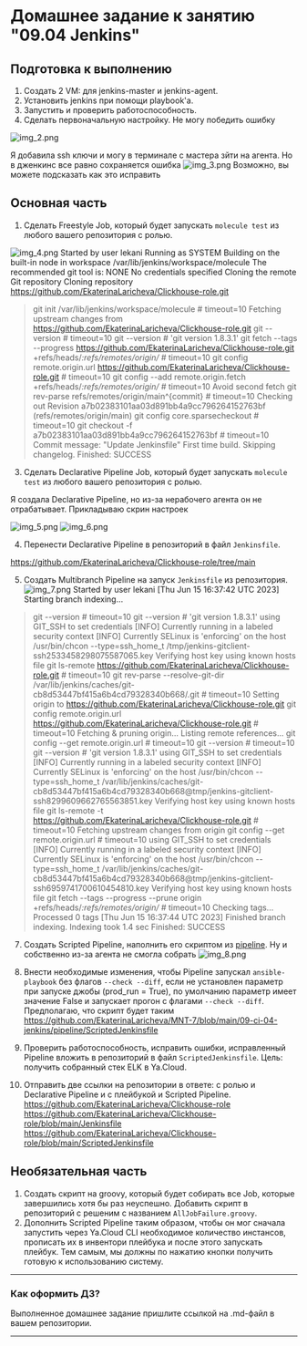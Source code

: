 # Домашнее задание к занятию "09.04 Jenkins"

## Подготовка к выполнению

1. Создать 2 VM: для jenkins-master и jenkins-agent.
2. Установить jenkins при помощи playbook'a.
3. Запустить и проверить работоспособность.
4. Сделать первоначальную настройку.
 Не могу победить ошибку

 ![img_2.png](img_2.png)

Я добавила ssh ключи и могу в терминале с мастера зйти на агента. Но в дженкинс все равно сохраняется ошибка
![img_3.png](img_3.png)
Возможно, вы можете подсказать как это исправить

## Основная часть

1. Сделать Freestyle Job, который будет запускать `molecule test` из любого вашего репозитория с ролью.

![img_4.png](img_4.png)
Started by user lekani
Running as SYSTEM
Building on the built-in node in workspace /var/lib/jenkins/workspace/molecule
The recommended git tool is: NONE
No credentials specified
Cloning the remote Git repository
Cloning repository https://github.com/EkaterinaLaricheva/Clickhouse-role.git
 > git init /var/lib/jenkins/workspace/molecule # timeout=10
Fetching upstream changes from https://github.com/EkaterinaLaricheva/Clickhouse-role.git
 > git --version # timeout=10
 > git --version # 'git version 1.8.3.1'
 > git fetch --tags --progress https://github.com/EkaterinaLaricheva/Clickhouse-role.git +refs/heads/*:refs/remotes/origin/* # timeout=10
 > git config remote.origin.url https://github.com/EkaterinaLaricheva/Clickhouse-role.git # timeout=10
 > git config --add remote.origin.fetch +refs/heads/*:refs/remotes/origin/* # timeout=10
Avoid second fetch
 > git rev-parse refs/remotes/origin/main^{commit} # timeout=10
Checking out Revision a7b02383101aa03d891bb4a9cc796264152763bf (refs/remotes/origin/main)
 > git config core.sparsecheckout # timeout=10
 > git checkout -f a7b02383101aa03d891bb4a9cc796264152763bf # timeout=10
Commit message: "Update Jenkinsfile"
First time build. Skipping changelog.
Finished: SUCCESS
3. Сделать Declarative Pipeline Job, который будет запускать `molecule test` из любого вашего репозитория с ролью.

Я создала Declarative Pipeline, но из-за нерабочего агента он не отрабатывает. Прикладываю скрин настроек

![img_5.png](img_5.png)
![img_6.png](img_6.png)

4. Перенести Declarative Pipeline в репозиторий в файл `Jenkinsfile`.

https://github.com/EkaterinaLaricheva/Clickhouse-role/tree/main

5. Создать Multibranch Pipeline на запуск `Jenkinsfile` из репозитория.
![img_7.png](img_7.png)
Started by user lekani
[Thu Jun 15 16:37:42 UTC 2023] Starting branch indexing...
 > git --version # timeout=10
 > git --version # 'git version 1.8.3.1'
using GIT_SSH to set credentials 
[INFO] Currently running in a labeled security context
[INFO] Currently SELinux is 'enforcing' on the host
 > /usr/bin/chcon --type=ssh_home_t /tmp/jenkins-gitclient-ssh2533458298075587065.key
Verifying host key using known hosts file
 > git ls-remote https://github.com/EkaterinaLaricheva/Clickhouse-role.git # timeout=10
 > git rev-parse --resolve-git-dir /var/lib/jenkins/caches/git-cb8d53447bf415a6b4cd79328340b668/.git # timeout=10
Setting origin to https://github.com/EkaterinaLaricheva/Clickhouse-role.git
 > git config remote.origin.url https://github.com/EkaterinaLaricheva/Clickhouse-role.git # timeout=10
Fetching & pruning origin...
Listing remote references...
 > git config --get remote.origin.url # timeout=10
 > git --version # timeout=10
 > git --version # 'git version 1.8.3.1'
using GIT_SSH to set credentials 
[INFO] Currently running in a labeled security context
[INFO] Currently SELinux is 'enforcing' on the host
 > /usr/bin/chcon --type=ssh_home_t /var/lib/jenkins/caches/git-cb8d53447bf415a6b4cd79328340b668@tmp/jenkins-gitclient-ssh8299609662765563851.key
Verifying host key using known hosts file
 > git ls-remote -t https://github.com/EkaterinaLaricheva/Clickhouse-role.git # timeout=10
Fetching upstream changes from origin
 > git config --get remote.origin.url # timeout=10
using GIT_SSH to set credentials 
[INFO] Currently running in a labeled security context
[INFO] Currently SELinux is 'enforcing' on the host
 > /usr/bin/chcon --type=ssh_home_t /var/lib/jenkins/caches/git-cb8d53447bf415a6b4cd79328340b668@tmp/jenkins-gitclient-ssh6959741700610454810.key
Verifying host key using known hosts file
 > git fetch --tags --progress --prune origin +refs/heads/*:refs/remotes/origin/* # timeout=10
Checking tags...
Processed 0 tags
[Thu Jun 15 16:37:44 UTC 2023] Finished branch indexing. Indexing took 1.4 sec
Finished: SUCCESS

7. Создать Scripted Pipeline, наполнить его скриптом из [pipeline](./pipeline).
Ну и собственно из-за агента не смогла собрать
![img_8.png](img_8.png)

8. Внести необходимые изменения, чтобы Pipeline запускал `ansible-playbook` без флагов `--check --diff`, если не установлен параметр при запуске джобы (prod_run = True), по умолчанию параметр имеет значение False и запускает прогон с флагами `--check --diff`.
Предполагаю, что скрипт будет таким
https://github.com/EkaterinaLaricheva/MNT-7/blob/main/09-ci-04-jenkins/pipeline/ScriptedJenkinsfile
9. Проверить работоспособность, исправить ошибки, исправленный Pipeline вложить в репозиторий в файл `ScriptedJenkinsfile`. Цель: получить собранный стек ELK в Ya.Cloud.
10. Отправить две ссылки на репозитории в ответе: с ролью и Declarative Pipeline и c плейбукой и Scripted Pipeline.
https://github.com/EkaterinaLaricheva/Clickhouse-role
https://github.com/EkaterinaLaricheva/Clickhouse-role/blob/main/Jenkinsfile
https://github.com/EkaterinaLaricheva/Clickhouse-role/blob/main/ScriptedJenkinsfile
## Необязательная часть

1. Создать скрипт на groovy, который будет собирать все Job, которые завершились хотя бы раз неуспешно. Добавить скрипт в репозиторий с решеним с названием `AllJobFailure.groovy`.
2. Дополнить Scripted Pipeline таким образом, чтобы он мог сначала запустить через Ya.Cloud CLI необходимое количество инстансов, прописать их в инвентори плейбука и после этого запускать плейбук. Тем самым, мы должны по нажатию кнопки получить готовую к использованию систему.

---

### Как оформить ДЗ?

Выполненное домашнее задание пришлите ссылкой на .md-файл в вашем репозитории.

---

